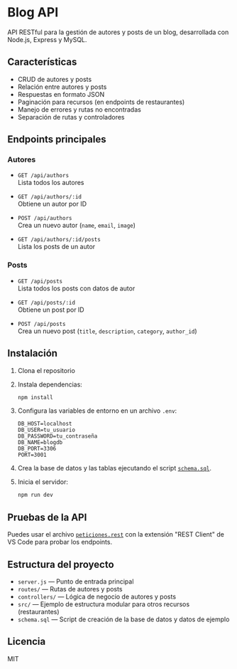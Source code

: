 # Blog API

API RESTful para la gestión de autores y posts de un blog, desarrollada con Node.js, Express y MySQL.

## Características

- CRUD de autores y posts
- Relación entre autores y posts
- Respuestas en formato JSON
- Paginación para recursos (en endpoints de restaurantes)
- Manejo de errores y rutas no encontradas
- Separación de rutas y controladores

## Endpoints principales

### Autores

- `GET /api/authors`  
  Lista todos los autores

- `GET /api/authors/:id`  
  Obtiene un autor por ID

- `POST /api/authors`  
  Crea un nuevo autor (`name`, `email`, `image`)

- `GET /api/authors/:id/posts`  
  Lista los posts de un autor

### Posts

- `GET /api/posts`  
  Lista todos los posts con datos de autor

- `GET /api/posts/:id`  
  Obtiene un post por ID

- `POST /api/posts`  
  Crea un nuevo post (`title`, `description`, `category`, `author_id`)

## Instalación

1. Clona el repositorio
2. Instala dependencias:

   ```sh
   npm install
   ```

3. Configura las variables de entorno en un archivo `.env`:

   ```
   DB_HOST=localhost
   DB_USER=tu_usuario
   DB_PASSWORD=tu_contraseña
   DB_NAME=blogdb
   DB_PORT=3306
   PORT=3001
   ```

4. Crea la base de datos y las tablas ejecutando el script [`schema.sql`](schema.sql).

5. Inicia el servidor:

   ```sh
   npm run dev
   ```

## Pruebas de la API

Puedes usar el archivo [`peticiones.rest`](peticiones.rest) con la extensión "REST Client" de VS Code para probar los endpoints.

## Estructura del proyecto

- `server.js` — Punto de entrada principal
- `routes/` — Rutas de autores y posts
- `controllers/` — Lógica de negocio de autores y posts
- `src/` — Ejemplo de estructura modular para otros recursos (restaurantes)
- `schema.sql` — Script de creación de la base de datos y datos de ejemplo

## Licencia

MIT
